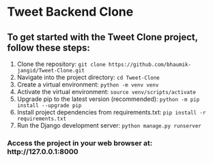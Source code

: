 <h1>Tweet Backend Clone</h1>

<h2>To get started with the Tweet Clone project, follow these steps:</h2>

1. Clone the repository:
  ```git clone https://github.com/bhaumik-jangid/Tweet-Clone.git```
2. Navigate into the project directory:
   ```cd Tweet-Clone```
3. Create a virtual environment:
   ```python -m venv venv```
4. Activate the virtual environment:
  ```source venv/scripts/activate```
5. Upgrade pip to the latest version (recommended):
   ```python -m pip install --upgrade pip```
6. Install project dependencies from requirements.txt:
  ```pip install -r requirements.txt```
7. Run the Django development server:
   ```python manage.py runserver```

<h3>Access the project in your web browser at:  http://127.0.0.1:8000</h3>
